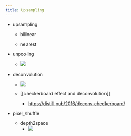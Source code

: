 ```yaml
---
title: Upsampling
---
```


- upsampling
	 - bilinear

	 - nearest

- unpooling
	 - ![](../assets/BAbdo-On7O.png)

- deconvolution
	 - ![](../assets/MCUrA8gH3S.png)

	 - [[checkerboard effect and deconvolution]]
		 - https://distill.pub/2016/deconv-checkerboard/

- pixel_shuffle
	 - depth2space
		 - ![](../assets/7iEFeV2q4P.png)
